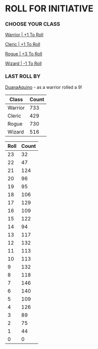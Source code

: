 # ROLL FOR INITIATIVE
### CHOOSE YOUR CLASS

[Warrior | +1 To Roll](https://github.com/benjaminsampica/benjaminsampica/issues/new?title=roll%7Cwarrior&body=Just+click+%27Create%27.)

[Cleric | +1 To Roll](https://github.com/benjaminsampica/benjaminsampica/issues/new?title=roll%7Ccleric&body=Just+click+%27Create%27.)

[Rogue | +3 To Roll](https://github.com/benjaminsampica/benjaminsampica/issues/new?title=roll%7Crogue&body=Just+click+%27Create%27.)

[Wizard | -1 To Roll](https://github.com/benjaminsampica/benjaminsampica/issues/new?title=roll%7Cwizard&body=Just+click+%27Create%27.)
### LAST ROLL BY
[DuanaAquino](https://www.github.com/DuanaAquino) - as a warrior rolled a 9!

|Class|Count|
|-|-|
|Warrior|733|
|Cleric|429|
|Rogue|730|
|Wizard|516|

|Roll|Count|
|-|-|
|23|32
|22|47
|21|124
|20|96
|19|95
|18|106
|17|129
|16|109
|15|122
|14|94
|13|117
|12|132
|11|113
|10|113
|9|132
|8|118
|7|146
|6|140
|5|109
|4|126
|3|89
|2|75
|1|44
|0|0

